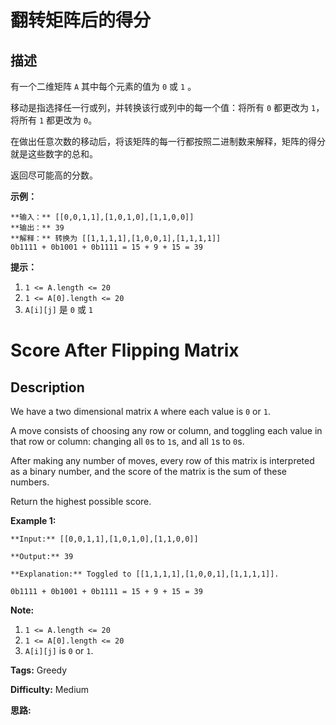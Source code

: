 # 翻转矩阵后的得分

## 描述

有一个二维矩阵 `A` 其中每个元素的值为 `0` 或 `1` 。

移动是指选择任一行或列，并转换该行或列中的每一个值：将所有 `0` 都更改为 `1`，将所有 `1` 都更改为 `0`。

在做出任意次数的移动后，将该矩阵的每一行都按照二进制数来解释，矩阵的得分就是这些数字的总和。

返回尽可能高的分数。



**示例：**

    
    
    **输入：** [[0,0,1,1],[1,0,1,0],[1,1,0,0]]
    **输出：** 39
    **解释：** 转换为 [[1,1,1,1],[1,0,0,1],[1,1,1,1]]
    0b1111 + 0b1001 + 0b1111 = 15 + 9 + 15 = 39



**提示：**

  1. `1 <= A.length <= 20`
  2. `1 <= A[0].length <= 20`
  3. `A[i][j]` 是 `0` 或 `1`



# Score After Flipping Matrix

## Description



We have a two dimensional matrix `A` where each value is `0` or `1`.

A move consists of choosing any row or column, and toggling each value in that row or column: changing all `0`s to `1`s, and all `1`s to `0`s.

After making any number of moves, every row of this matrix is interpreted as a binary number, and the score of the matrix is the sum of these numbers.

Return the highest possible score.



**Example 1:**

    
    
    **Input:** [[0,0,1,1],[1,0,1,0],[1,1,0,0]]
    **Output:** 39
    **Explanation:** Toggled to [[1,1,1,1],[1,0,0,1],[1,1,1,1]].
    0b1111 + 0b1001 + 0b1111 = 15 + 9 + 15 = 39



**Note:**

  1. `1 <= A.length <= 20`
  2. `1 <= A[0].length <= 20`
  3. `A[i][j]` is `0` or `1`.


**Tags:** Greedy

**Difficulty:** Medium

**思路:**
